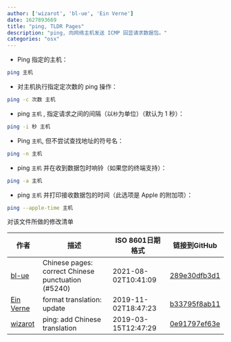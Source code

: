 ```yaml
---
author: ['wizarot', 'bl-ue', 'Ein Verne']
date: 1627893669
title: "ping, TLDR Pages"
description: "ping, 向网络主机发送 ICMP 回显请求数据包。"
categories: "osx"
---
```

- Ping 指定的主机：

```bash
ping 主机
```

- 对主机执行指定定次数的 ping 操作：

```bash
ping -c 次数 主机
```

- ping `主机` , 指定请求之间的间隔（以`秒`为单位）（默认为 1 秒）：

```bash
ping -i 秒 主机
```

- Ping `主机`, 但不尝试查找地址的符号名：

```bash
ping -n 主机
```

- ping `主机` 并在收到数据包时响铃（如果您的终端支持）：

```bash
ping -a 主机
```

- ping `主机` 并打印接收数据包的时间（此选项是 Apple 的附加项）：

```bash
ping --apple-time 主机
```
对该文件所做的修改清单


作者 | 描述 | ISO 8601日期格式 | 链接到GitHub
------|-----|-----|-----
[bl-ue](mailto:54780737+bl-ue@users.noreply.github.com) | Chinese pages: correct Chinese punctuation (#5240) | 2021-08-02T10:41:09 | [289e30dfb3d1](https://github.com/tldr-pages/tldr/commit/289e30dfb3d1d73bade9e3610e12bfc90e9270ae)
[Ein Verne](mailto:einverne@gmail.com) | format translation: update | 2019-11-02T18:47:23 | [b33795f8ab11](https://github.com/tldr-pages/tldr/commit/b33795f8ab11d9b0b539e149d5f450af7a059b3a)
[wizarot](mailto:wizarot@qq.com) | ping: add Chinese translation | 2019-03-15T12:47:29 | [0e91797ef63e](https://github.com/tldr-pages/tldr/commit/0e91797ef63e5a6fbc565384cea66f7fabf28acc)

